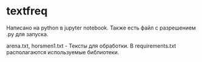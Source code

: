 # textfreq
Написано на python в jupyter notebook.
Также есть файл с разрешением .py для запуска.

arena.txt, horsmen1.txt - Тексты для обработки.
В requirements.txt располагаются используемые библиотеки.


